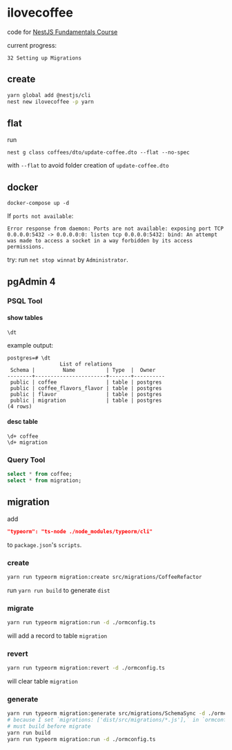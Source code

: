 # ilovecoffee

code for [NestJS Fundamentals Course](https://courses.nestjs.com/)

current progress:

`32 Setting up Migrations`

## create

```bash
yarn global add @nestjs/cli
nest new ilovecoffee -p yarn
```

## flat

run

```
nest g class coffees/dto/update-coffee.dto --flat --no-spec
```

with `--flat` to avoid folder creation of `update-coffee.dto`

## docker

```
docker-compose up -d
```

If `ports not available`:

```
Error response from daemon: Ports are not available: exposing port TCP 0.0.0.0:5432 -> 0.0.0.0:0: listen tcp 0.0.0.0:5432: bind: An attempt was made to access a socket in a way forbidden by its access permissions.
```

try: run `net stop winnat` by `Administrator`.

## pgAdmin 4

### PSQL Tool

#### show tables

```psql
\dt
```

example output:

```psql
postgres=# \dt
                 List of relations
 Schema |         Name          | Type  |  Owner
--------+-----------------------+-------+----------
 public | coffee                | table | postgres
 public | coffee_flavors_flavor | table | postgres
 public | flavor                | table | postgres
 public | migration             | table | postgres
(4 rows)
```

#### desc table

```psql
\d+ coffee
\d+ migration
```

### Query Tool

```sql
select * from coffee;
select * from migration;
```

## migration

add 

```json
"typeorm": "ts-node ./node_modules/typeorm/cli"
```

to `package.json`'s `scripts`.

### create

```bash
yarn run typeorm migration:create src/migrations/CoffeeRefactor
```

run `yarn run build` to generate `dist`

### migrate

```bash
yarn run typeorm migration:run -d ./ormconfig.ts
```

will add a record to table `migration`

### revert

```bash
yarn run typeorm migration:revert -d ./ormconfig.ts
```

will clear table `migration`

### generate

```bash
yarn run typeorm migration:generate src/migrations/SchemaSync -d ./ormconfig.ts
# because I set `migrations: ['dist/src/migrations/*.js'],` in `ormconfig.ts`
# must build before migrate
yarn run build
yarn run typeorm migration:run -d ./ormconfig.ts
```




